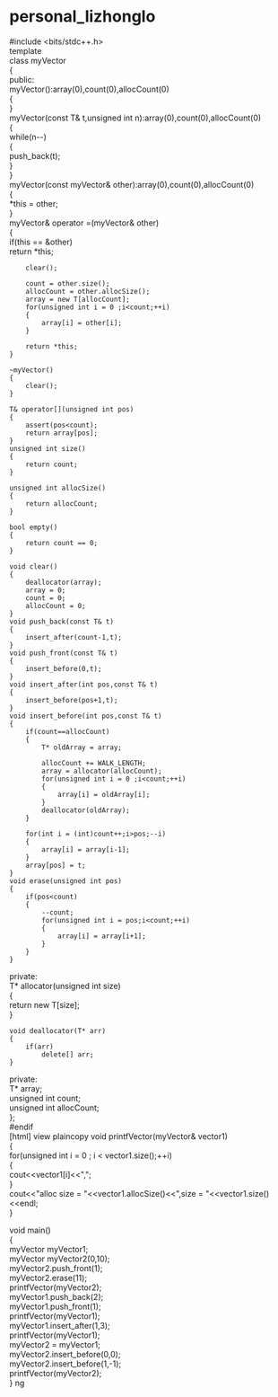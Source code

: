# personal_lizhonglo
#include <bits/stdc++.h>  
template<typename T>  
class myVector  
{  
public:  
    myVector():array(0),count(0),allocCount(0)  
    {  
    }  
    myVector(const T& t,unsigned int n):array(0),count(0),allocCount(0)  
    {  
        while(n--)  
        {  
            push_back(t);  
        }  
    }   
    myVector(const myVector<T>& other):array(0),count(0),allocCount(0)  
    {  
        *this = other;  
    }    
    myVector<T>& operator =(myVector<T>& other)  
    {  
        if(this == &other)  
            return *this;  
  
        clear();  
  
        count = other.size();  
        allocCount = other.allocSize();  
        array = new T[allocCount];  
        for(unsigned int i = 0 ;i<count;++i)  
        {  
            array[i] = other[i];  
        }  
  
        return *this;  
    }  

    ~myVector()  
    {  
        clear();  
    }  
  
    T& operator[](unsigned int pos)  
    {  
        assert(pos<count);  
        return array[pos];  
    }  
    unsigned int size()  
    {  
        return count;  
    }  
  
    unsigned int allocSize()  
    {  
        return allocCount;  
    }  
      
    bool empty()  
    {  
        return count == 0;  
    }  
  
    void clear()  
    {  
        deallocator(array);  
        array = 0;  
        count = 0;  
        allocCount = 0;  
    }     
    void push_back(const T& t)  
    {  
        insert_after(count-1,t);  
    }    
    void push_front(const T& t)  
    {  
        insert_before(0,t);  
    }   
    void insert_after(int pos,const T& t)  
    {  
        insert_before(pos+1,t);  
    }  
    void insert_before(int pos,const T& t)  
    {  
        if(count==allocCount)  
        {  
            T* oldArray = array;  
  
            allocCount += WALK_LENGTH;   
            array = allocator(allocCount);  
            for(unsigned int i = 0 ;i<count;++i)  
            {  
                array[i] = oldArray[i];  
            }  
            deallocator(oldArray);  
        }  
  
        for(int i = (int)count++;i>pos;--i)  
        {  
            array[i] = array[i-1];  
        }  
        array[pos] = t;  
    }  
    void erase(unsigned int pos)  
    {  
        if(pos<count)  
        {  
            --count;  
            for(unsigned int i = pos;i<count;++i)  
            {  
                array[i] = array[i+1];  
            }  
        }  
    }  
  
private:  
    T*  allocator(unsigned int size)  
    {  
        return new T[size];  
    }  
  
    void deallocator(T* arr)  
    {  
        if(arr)  
            delete[] arr;  
    }  
private:  
    T*              array;  
    unsigned int    count;  
    unsigned int    allocCount;  
};  
#endif  
[html] view plaincopy
void printfVector(myVector<int>& vector1)  
{  
    for(unsigned int i = 0 ; i < vector1.size();++i)  
    {  
        cout<<vector1[i]<<",";  
    }  
    cout<<"alloc size = "<<vector1.allocSize()<<",size = "<<vector1.size()<<endl;  
}  
  
void main()  
{  
    myVector<int> myVector1;  
    myVector<int> myVector2(0,10);  
    myVector2.push_front(1);  
    myVector2.erase(11);  
    printfVector(myVector2);  
    myVector1.push_back(2);  
    myVector1.push_front(1);  
    printfVector(myVector1);  
    myVector1.insert_after(1,3);  
    printfVector(myVector1);  
    myVector2 = myVector1;  
    myVector2.insert_before(0,0);  
    myVector2.insert_before(1,-1);  
    printfVector(myVector2);  
} ng
